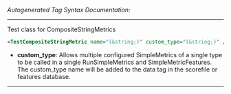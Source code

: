 <!-- THIS IS AN AUTOGENERATED FILE: Don't edit it directly, instead change the schema definition in the code itself. -->

_Autogenerated Tag Syntax Documentation:_

---
Test class for CompositeStringMetrics

```xml
<TestCompositeStringMetric name="(&string;)" custom_type="(&string;)" />
```

-   **custom_type**: Allows multiple configured SimpleMetrics of a single type to be called in a single RunSimpleMetrics and SimpleMetricFeatures. 
 The custom_type name will be added to the data tag in the scorefile or features database.

---
